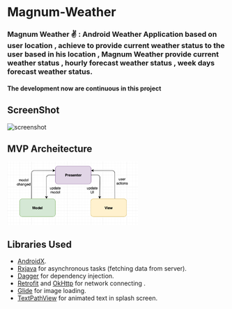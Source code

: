 # Magnum-Weather
### Magnum Weather ✌️ : Android Weather Application based on user location , achieve to provide current weather status to the user based in his location , Magnum Weather provide current weather status , hourly forecast weather status , week days forecast weather status.
#### The development now are continuous in this project
## ScreenShot

<img src="art/magnumweather.gif" alt="screenshot" width="300"/>

## MVP Archeitecture
<img src="art/mvp.png" alt="screenshot" width="300"/>

## Libraries Used
* [AndroidX](https://developer.android.com/jetpack/androidx).
* [Rxjava](https://github.com/ReactiveX/RxJava) for asynchronous tasks (fetching data from server).
* [Dagger](https://google.github.io/dagger/) for dependency injection.
* [Retrofit](https://square.github.io/retrofit/) and [OkHttp](https://square.github.io/okhttp/) for network connecting .
* [Glide](https://github.com/bumptech/glide) for image loading.
* [TextPathView](https://github.com/totond/TextPathView) for animated text in splash screen.
